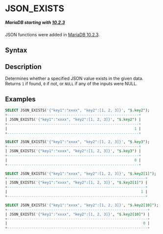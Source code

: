 # JSON_EXISTS

##### MariaDB starting with [10.2.3](/kb/en/mariadb-1023-release-notes/)

JSON functions were added in [MariaDB 10.2.3](/kb/en/mariadb-1023-release-notes/).

## Syntax

## Description

Determines whether a specified JSON value exists in the given data. Returns `1` if found, `0` if not, or `NULL` if any of the inputs were NULL.

## Examples

```sql
SELECT JSON_EXISTS('{"key1":"xxxx", "key2":[1, 2, 3]}', "$.key2");
+------------------------------------------------------------+
| JSON_EXISTS('{"key1":"xxxx", "key2":[1, 2, 3]}', "$.key2") |
+------------------------------------------------------------+
|                                                          1 |
+------------------------------------------------------------+

SELECT JSON_EXISTS('{"key1":"xxxx", "key2":[1, 2, 3]}', "$.key3");
+------------------------------------------------------------+
| JSON_EXISTS('{"key1":"xxxx", "key2":[1, 2, 3]}', "$.key3") |
+------------------------------------------------------------+
|                                                          0 |
+------------------------------------------------------------+

SELECT JSON_EXISTS('{"key1":"xxxx", "key2":[1, 2, 3]}', "$.key2[1]");
+---------------------------------------------------------------+
| JSON_EXISTS('{"key1":"xxxx", "key2":[1, 2, 3]}', "$.key2[1]") |
+---------------------------------------------------------------+
|                                                             1 |
+---------------------------------------------------------------+

SELECT JSON_EXISTS('{"key1":"xxxx", "key2":[1, 2, 3]}', "$.key2[10]");
+----------------------------------------------------------------+
| JSON_EXISTS('{"key1":"xxxx", "key2":[1, 2, 3]}', "$.key2[10]") |
+----------------------------------------------------------------+
|                                                              0 |
+----------------------------------------------------------------+
```